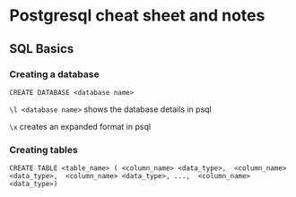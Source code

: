 # Postgresql cheat sheet and notes

## SQL Basics

### Creating a database

`CREATE DATABASE <database name>`

`\l <database name>` shows the database details in psql 

`\x` creates an expanded format in psql

### Creating tables

`CREATE TABLE <table_name> (
    <column_name> <data_type>, 
    <column_name> <data_type>, 
    <column_name> <data_type>,
    ..., 
    <column_name> <data_type>)`